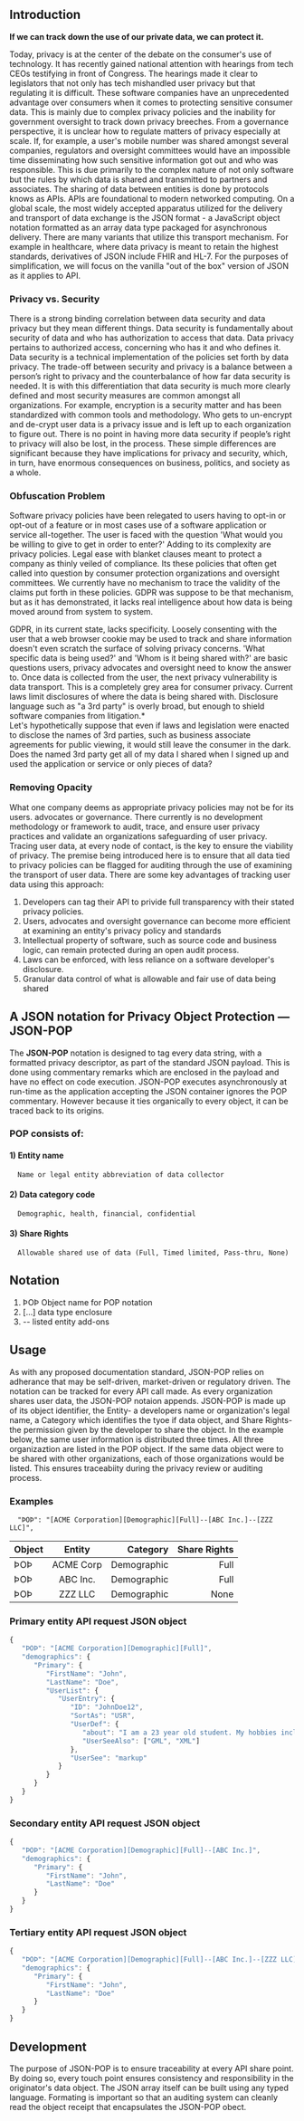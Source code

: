 ## Introduction
**If we can track down the use of our private data, we can protect it.**

Today, privacy is at the center of the debate on the consumer's use of technology. It has recently gained national attention with hearings from tech CEOs testifying in front of Congress. The hearings made it clear to legislators that not only has tech mishandled user privacy but that regulating it is difficult. These software companies have an unprecedented advantage over consumers when it comes to protecting sensitive consumer data. This is mainly due to complex privacy policies and the inability for government oversight to track down privacy breeches. From a governance perspective, it is unclear how to regulate matters of privacy especially at scale.
If, for example, a user's mobile number was shared amongst several companies, regulators and oversight committees would have an impossible time disseminating how such sensitive information got out and who was responsible. 
This is due primarily to the complex nature of not only software but the rules by which data is shared and transmitted to partners and associates. The sharing of data between entities is done by protocols knows as APIs.
APIs are foundational to modern networked computing. On a global scale, the most widely accepted apparatus utilized for the delivery and transport of data exchange is the JSON format - a  JavaScript object notation formatted as an array data type packaged for asynchronous delivery. There are many variants that utilize this transport mechanism. For example in healthcare, where data privacy is meant to retain the highest standards, derivatives of JSON include FHIR and HL-7.
For the purposes of simplification, we will focus on the vanilla "out of the box" version of JSON as it applies to API.
### Privacy vs. Security
There is a strong binding correlation between data security and data privacy but they mean different things.
Data security is fundamentally about security of data and who has authorization to access that data. Data privacy pertains to authorized access, concerning who has it and who defines it. Data security is a technical implementation of the policies set forth by data privacy. The trade-off between security and privacy is a balance between a person’s right to privacy and the counterbalance of how far data security is needed. 
It is with this differentiation that data security is much more clearly defined and most security measures are common amongst all organizations. For example, encryption is a security matter and has been standardized with common tools and methodology. Who gets to un-encrypt and de-crypt user data is a privacy issue and is left up to each organization to figure out.
There is no point in having more data security if people’s right to privacy will also be lost, in the process. These simple differences are significant because they have implications for privacy and security, which, in turn, have enormous consequences on business, politics, and society as a whole. 
### Obfuscation Problem
Software privacy policies have been relegated to users having to opt-in or opt-out of a feature or in most cases use of a software application or service all-together. The user is faced with the question 'What would you be willing to give to get in order to enter?'
Adding to its complexity are privacy policies. Legal ease with blanket clauses meant to protect a company as thinly veiled of compliance. Its these policies that often get called into question by consumer protection organizations and oversight committees. We currently have no mechanism to trace the validity of the claims put forth in these policies. GDPR was suppose to be that mechanism, but as it has demonstrated, it lacks real intelligence about how data is being moved around from system to system.

GDPR, in its current state, lacks specificity. Loosely consenting with the user that a web browser cookie may be used to track and share information doesn't even scratch the surface of solving privacy concerns. 'What specific data is being used?' and 'Whom is it being shared with?' are basic questions users, privacy advocates and oversight need to know the answer to. 
Once data is collected from the user, the next privacy vulnerability is data transport. This is a completely grey area for consumer privacy. Current laws limit disclosures of where the data is being shared with. Disclosure language such as "a 3rd party" is overly broad, but enough to shield software companies from litigation.*  
Let's hypothetically suppose that even if laws and legislation were enacted to disclose the names of 3rd parties, such as business associate agreements for public viewing, it would still leave the consumer in the dark. Does the named 3rd party get all of my data I shared when I signed up and used the application or service or only pieces of data?
### Removing Opacity
What one company deems as appropriate privacy policies may not be for its users. advocates or governance. There currently is no development methodology or framework to audit, trace, and ensure user privacy practices and validate an organizations safeguarding of user privacy. Tracing user data, at every node of contact, is the key to ensure the viability of privacy. The premise being introduced here is to ensure that all data tied to privacy policies can be flagged for auditing through the use of examining the transport of user data. There are some key advantages of tracking user data using this approach:
1) Developers can tag their API to privide full transparency with their stated privacy policies.
2) Users, advocates and oversight governance can become more efficient at examining an entity's privacy policy and standards
3) Intellectual property of software, such as source code and business logic, can remain protected during an open audit process.
4) Laws can be enforced, with less reliance on a software developer's disclosure.
5) Granular data control of what is allowable and fair use of data being shared

## A JSON notation for Privacy Object Protection — JSON-POP
The **JSON-POP** notation is designed to tag every data string, with a formatted privacy descriptor, as part of the standard JSON payload. This is done using commentary remarks which are enclosed in the payload and have no effect on code execution. JSON-POP executes asynchronously at run-time as the application accepting the JSON container ignores the POP commentary. However because it ties organically to every object, it can be traced back to its origins.

### POP consists of:
#### 1) Entity name
      Name or legal entity abbreviation of data collector
#### 2) Data category code
      Demographic, health, financial, confidential
#### 3) Share Rights
      Allowable shared use of data (Full, Timed limited, Pass-thru, None)

## Notation
1) ÞOÞ Object name for POP notation
2) [...] data type enclosure
3) -- listed entity add-ons

## Usage
As with any proposed documentation standard, JSON-POP relies on adherance that may be self-driven, market-driven or regulatory driven. The notation can be tracked for every API call made. As every organization shares user data, the JSON-POP notaion appends. JSON-POP is made up of its object identifier, the Entity- a developers name or organization's legal name, a Category which identifies the tyoe if data object, and Share Rights- the permission given by the developer to share the object. In the example below, the same user information is distributed three times. All three organizaztion are listed in the POP object. If the same data object were to be shared with other organizations, each of those organizations would be listed. This ensures traceabiity during the privacy review or auditing process.

### Examples

      "ÞOÞ": "[ACME Corporation][Demographic][Full]--[ABC Inc.]--[ZZZ LLC]",

| Object | Entity           | Category  | Share Rights |
| ---- |:------------------:| -------------:| -------------:|
| ÞOÞ  | ACME Corp | Demographic | Full |
| ÞOÞ  | ABC Inc. | Demographic | Full |
| ÞOÞ  | ZZZ LLC | Demographic | None |

### Primary entity API request JSON object
```javascript
{
   "ÞOÞ": "[ACME Corporation][Demographic][Full]",
   "demographics": {
      "Primary": {
         "FirstName": "John",
         "LastName": "Doe",
         "UserList": {
            "UserEntry": {
               "ID": "JohnDoe12",
               "SortAs": "USR",
               "UserDef": {
                  "about": "I am a 23 year old student. My hobbies include Fortnight.",
                  "UserSeeAlso": ["GML", "XML"]
               },
               "UserSee": "markup"
            }
         }
      }
   }
}
```
### Secondary entity API request JSON object
```javascript
{
   "ÞOÞ": "[ACME Corporation][Demographic][Full]--[ABC Inc.]",
   "demographics": {
      "Primary": {
         "FirstName": "John",
         "LastName": "Doe"
      }
   }
}
```
### Tertiary entity API request JSON object
```javascript
{
   "ÞOÞ": "[ACME Corporation][Demographic][Full]--[ABC Inc.]--[ZZZ LLC]",
   "demographics": {
      "Primary": {
         "FirstName": "John",
         "LastName": "Doe"
      }
   }
}
```
## Development
The purpose of JSON-POP is to ensure traceability at every API share point. By doing so, every touch point ensures consistency and responsibility in the originator's data object. The JSON array itself can be built using any typed language. Formating is important so that an auditing system can cleanly read the object receipt that encapsulates the JSON-POP obect.
